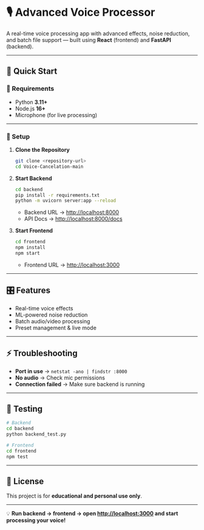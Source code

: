 # 🎙️ Advanced Voice Processor

A real-time voice processing app with advanced effects, noise reduction, and batch file support — built using **React** (frontend) and **FastAPI** (backend).

---

## 🚀 Quick Start

### 🔧 Requirements
- Python **3.11+**
- Node.js **16+**
- Microphone (for live processing)

---

### 🧩 Setup

1. **Clone the Repository**
   ```bash
   git clone <repository-url>
   cd Voice-Cancelation-main
   ```

2. **Start Backend**
   ```bash
   cd backend
   pip install -r requirements.txt
   python -m uvicorn server:app --reload
   ```
   - Backend URL → [http://localhost:8000](http://localhost:8000)
   - API Docs → [http://localhost:8000/docs](http://localhost:8000/docs)

3. **Start Frontend**
   ```bash
   cd frontend
   npm install
   npm start
   ```
   - Frontend URL → [http://localhost:3000](http://localhost:3000)

---

## 🎛️ Features
- Real-time voice effects  
- ML-powered noise reduction  
- Batch audio/video processing  
- Preset management & live mode  

---

## ⚡ Troubleshooting
- **Port in use** → `netstat -ano | findstr :8000`  
- **No audio** → Check mic permissions  
- **Connection failed** → Make sure backend is running  

---

## 🧪 Testing
```bash
# Backend
cd backend
python backend_test.py

# Frontend
cd frontend
npm test
```

---

## 📄 License
This project is for **educational and personal use only**.

---

💡 **Run backend → frontend → open [http://localhost:3000](http://localhost:3000) and start processing your voice!**
